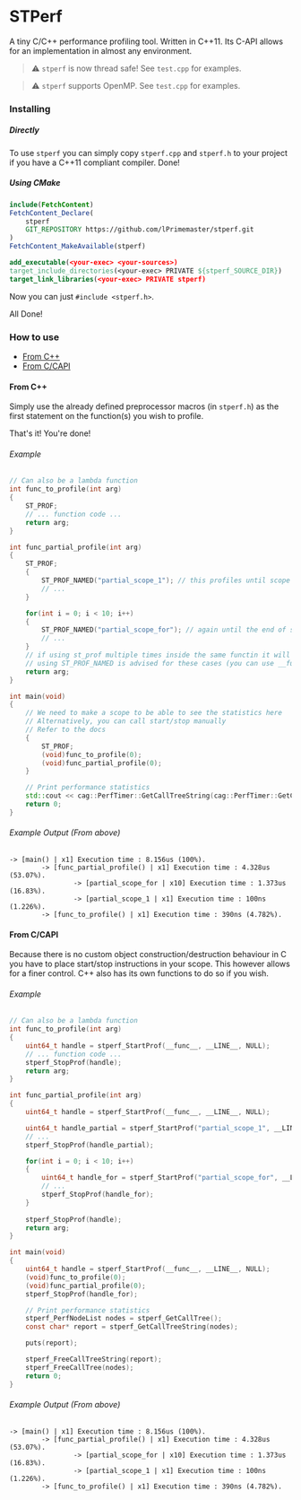 # STPerf
A tiny C/C++ performance profiling tool. Written in C++11. Its C-API allows for an implementation in almost any environment.

> :warning: `stperf` is now thread safe! See `test.cpp` for examples.

> :warning: `stperf` supports OpenMP. See `test.cpp` for examples.

### Installing
##### Directly
To use `stperf` you can simply copy `stperf.cpp` and `stperf.h` to your project if you have a C++11 compliant compiler. Done!

##### Using CMake
```CMake
include(FetchContent)
FetchContent_Declare(
    stperf
    GIT_REPOSITORY https://github.com/lPrimemaster/stperf.git
)
FetchContent_MakeAvailable(stperf)

add_executable(<your-exec> <your-sources>)
target_include_directories(<your-exec> PRIVATE ${stperf_SOURCE_DIR})
target_link_libraries(<your-exec> PRIVATE stperf)
```
Now you can just `#include <stperf.h>`.

All Done!
### How to use
- [From C++](#from-c)
- [From C/CAPI](#from-ccapi)
#### From C++
Simply use the already defined preprocessor macros (in `stperf.h`) as the first statement on the function(s) you wish to profile.

That's it! You're done!
###### Example
```cpp
// Can also be a lambda function
int func_to_profile(int arg)
{
    ST_PROF;
    // ... function code ...
    return arg;
}

int func_partial_profile(int arg)
{
    ST_PROF;
    {
        ST_PROF_NAMED("partial_scope_1"); // this profiles until scope end
        // ...
    }

    for(int i = 0; i < 10; i++)
    {
        ST_PROF_NAMED("partial_scope_for"); // again until the end of scope
        // ...
    }
    // if using st_prof multiple times inside the same functin it will have the same name
    // using ST_PROF_NAMED is advised for these cases (you can use __func__ for more specific names eg.)
    return arg;
}

int main(void)
{
    // We need to make a scope to be able to see the statistics here
    // Alternatively, you can call start/stop manually
    // Refer to the docs
    {
        ST_PROF;
        (void)func_to_profile(0);
        (void)func_partial_profile(0);
    }

    // Print performance statistics
    std::cout << cag::PerfTimer::GetCallTreeString(cag::PerfTimer::GetCallTree()) << std::endl;
    return 0;
}
```
###### Example Output (From above)

```
-> [main() | x1] Execution time : 8.156us (100%).
        -> [func_partial_profile() | x1] Execution time : 4.328us (53.07%).
                -> [partial_scope_for | x10] Execution time : 1.373us (16.83%).
                -> [partial_scope_1 | x1] Execution time : 100ns (1.226%).
        -> [func_to_profile() | x1] Execution time : 390ns (4.782%).
```

#### From C/CAPI
Because there is no custom object construction/destruction behaviour in C you have to place start/stop instructions in your scope.
This however allows for a finer control. C++ also has its own functions to do so if you wish.
###### Example
```c
// Can also be a lambda function
int func_to_profile(int arg)
{
    uint64_t handle = stperf_StartProf(__func__, __LINE__, NULL);
    // ... function code ...
    stperf_StopProf(handle);
    return arg;
}

int func_partial_profile(int arg)
{
    uint64_t handle = stperf_StartProf(__func__, __LINE__, NULL);

    uint64_t handle_partial = stperf_StartProf("partial_scope_1", __LINE__, NULL);
    // ...
    stperf_StopProf(handle_partial);

    for(int i = 0; i < 10; i++)
    {
        uint64_t handle_for = stperf_StartProf("partial_scope_for", __LINE__, NULL); 
        // ...
        stperf_StopProf(handle_for);
    }
    
    stperf_StopProf(handle);
    return arg;
}

int main(void)
{
    uint64_t handle = stperf_StartProf(__func__, __LINE__, NULL);
    (void)func_to_profile(0);
    (void)func_partial_profile(0);
    stperf_StopProf(handle_for);

    // Print performance statistics
    stperf_PerfNodeList nodes = stperf_GetCallTree();
    const char* report = stperf_GetCallTreeString(nodes);

    puts(report); 

    stperf_FreeCallTreeString(report);
    stperf_FreeCallTree(nodes);
    return 0;
}
```
###### Example Output (From above)

```
-> [main() | x1] Execution time : 8.156us (100%).
        -> [func_partial_profile() | x1] Execution time : 4.328us (53.07%).
                -> [partial_scope_for | x10] Execution time : 1.373us (16.83%).
                -> [partial_scope_1 | x1] Execution time : 100ns (1.226%).
        -> [func_to_profile() | x1] Execution time : 390ns (4.782%).
```

